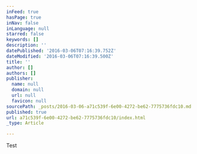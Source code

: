 ```yaml
---
inFeed: true
hasPage: true
inNav: false
inLanguage: null
starred: false
keywords: []
description: ''
datePublished: '2016-03-06T07:16:39.752Z'
dateModified: '2016-03-06T07:16:39.500Z'
title: ''
author: []
authors: []
publisher:
  name: null
  domain: null
  url: null
  favicon: null
sourcePath: _posts/2016-03-06-a71c539f-6e00-4272-be62-7775736fdc10.md
published: true
url: a71c539f-6e00-4272-be62-7775736fdc10/index.html
_type: Article

---
```

Test